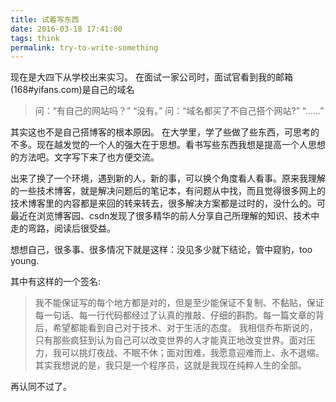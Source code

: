 ```yaml
---
title: 试着写东西
date: 2016-03-18 17:41:00
tags: think
permalink: try-to-write-something
---
```

现在是大四下从学校出来实习。
在面试一家公司时，面试官看到我的邮箱(168#yifans.com)是自己的域名

>问：“有自己的网站吗？”
>“没有。”
>问：“域名都买了不自己搭个网站?”
>“……”

其实这也不是自己搭博客的根本原因。
在大学里，学了些做了些东西，可思考的不多。现在越发觉的一个人的强大在于思想。看书写些东西我想是提高一个人思想的方法吧。文字写下来了也方便交流。

出来了换了一个环境，遇到新的人，新的事，可以换个角度看人看事。原来我理解的一些技术博客，就是解决问题后的笔记本，有问题从中找，而且觉得很多网上的技术博客里的内容都是来回的转来转去，很多解决方案都是过时的，没什么的。可最近在浏览博客园、csdn发现了很多精华的前人分享自己所理解的知识、技术中走的弯路，阅读后很受益。

想想自己，很多事、很多情况下就是这样：没见多少就下结论，管中窥豹，too young.

其中有这样的一个签名:

>我不能保证写的每个地方都是对的，但是至少能保证不复制、不黏贴，保证每一句话、每一行代码都经过了认真的推敲、仔细的斟酌。每一篇文章的背后，希望都能看到自己对于技术、对于生活的态度。
>我相信乔布斯说的，只有那些疯狂到认为自己可以改变世界的人才能真正地改变世界。面对压力，我可以挑灯夜战、不眠不休；面对困难，我愿意迎难而上、永不退缩。
>其实我想说的是，我只是一个程序员，这就是我现在纯粹人生的全部。

再认同不过了。